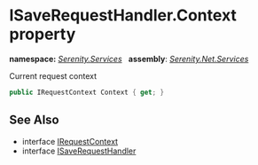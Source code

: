 # ISaveRequestHandler.Context property
**namespace:** *[Serenity.Services](../../README.md#serenity.services-namespace)*   **assembly**: *[Serenity.Net.Services](../../README.md)*

Current request context

```csharp
public IRequestContext Context { get; }
```

## See Also

* interface [IRequestContext](../IRequestContext.md)
* interface [ISaveRequestHandler](../ISaveRequestHandler.md)